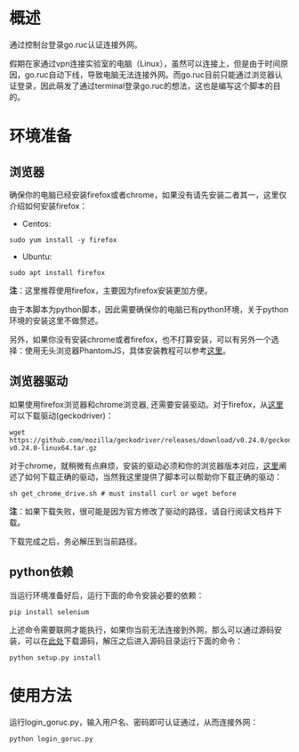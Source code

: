 # 概述

通过控制台登录go.ruc认证连接外网。

假期在家通过vpn连接实验室的电脑（Linux），虽然可以连接上，但是由于时间原因，go.ruc自动下线，导致电脑无法连接外网。而go.ruc目前只能通过浏览器认证登录，因此萌发了通过terminal登录go.ruc的想法，这也是编写这个脚本的目的。

# 环境准备


## 浏览器

确保你的电脑已经安装firefox或者chrome，如果没有请先安装二者其一，这里仅介绍如何安装firefox：

- Centos:

```
sudo yum install -y firefox
```

- Ubuntu:

```
sudo apt install firefox
```

**注**：这里推荐使用firefox，主要因为firefox安装更加方便。

由于本脚本为python脚本，因此需要确保你的电脑已有python环境，关于python环境的安装这里不做赘述。


另外，如果你没有安装chrome或者firefox，也不打算安装，可以有另外一个选择：使用无头浏览器PhantomJS，具体安装教程可以参考[这里](https://www.vultr.com/docs/how-to-install-phantomjs-on-ubuntu-16-04)。

## 浏览器驱动

如果使用firefox浏览器和chrome浏览器, 还需要安装驱动。对于firefox，从[这里](https://github.com/mozilla/geckodriver/releases/)可以下载驱动(geckodriver)：

```
wget https://github.com/mozilla/geckodriver/releases/download/v0.24.0/geckodriver-v0.24.0-linux64.tar.gz
```

对于chrome，就稍微有点麻烦，安装的驱动必须和你的浏览器版本对应，[这里](https://sites.google.com/a/chromium.org/chromedriver/downloads/version-selection)阐述了如何下载正确的驱动，当然我这里提供了脚本可以帮助你下载正确的驱动：

```
sh get_chrome_drive.sh # must install curl or wget before 
```

**注**：如果下载失败，很可能是因为官方修改了驱动的路径，请自行阅读文档并下载。

下载完成之后，务必解压到当前路径。

## python依赖

当运行环境准备好后，运行下面的命令安装必要的依赖：

```
pip install selenium
```

上述命令需要联网才能执行，如果你当前无法连接到外网，那么可以通过源码安装，可以在[此处](https://pypi.python.org/pypi/selenium)下载源码，解压之后进入源码目录运行下面的命令：

```
python setup.py install
```

# 使用方法

运行login_goruc.py，输入用户名、密码即可认证通过，从而连接外网：

```
python login_goruc.py
```

